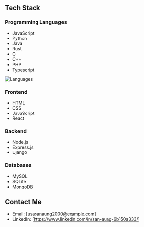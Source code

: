 ## Tech Stack

### Programming Languages
- JavaScript
- Python
- Java
- Rust
- C
- C++
- PHP
- Typescript
  


<p align="left">
  <img src="https://github-readme-stats.vercel.app/api/top-langs/?username=Sanaunggithub&layout=compact&hide=html" alt="Languages" />
</p>

### Frontend
- HTML
- CSS
- JavaScript
- React

### Backend
- Node.js
- Express.js
- Django

### Databases
- MySQL
- SQLite
- MongoDB

## Contact Me

-  Email: [usasanaung2000@example.com]
-  LinkedIn: [https://www.linkedin.com/in/san-aung-6b150a333/]
